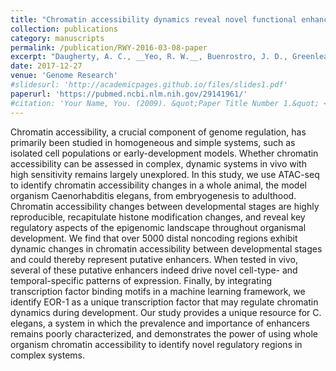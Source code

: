 ```yaml
---
title: "Chromatin accessibility dynamics reveal novel functional enhancers in *C. elegans*"
collection: publications
category: manuscripts
permalink: /publication/RWY-2016-03-08-paper
excerpt: "Daugherty, A. C., __Yeo, R. W.__, Buenrostro, J. D., Greenleaf, W. J., Kundaje, A., & Brunet, A.  *Genome Research*  (2017)"
date: 2017-12-27
venue: 'Genome Research'
#slidesurl: 'http://academicpages.github.io/files/slides1.pdf'
paperurl: 'https://pubmed.ncbi.nlm.nih.gov/29141961/'
#citation: 'Your Name, You. (2009). &quot;Paper Title Number 1.&quot; <i>Journal 1</i>. 1(1).'
---
```


Chromatin accessibility, a crucial component of genome regulation, has primarily been studied in homogeneous and simple systems, such as isolated cell populations or early-development models. Whether chromatin accessibility can be assessed in complex, dynamic systems in vivo with high sensitivity remains largely unexplored. In this study, we use ATAC-seq to identify chromatin accessibility changes in a whole animal, the model organism Caenorhabditis elegans, from embryogenesis to adulthood. Chromatin accessibility changes between developmental stages are highly reproducible, recapitulate histone modification changes, and reveal key regulatory aspects of the epigenomic landscape throughout organismal development. We find that over 5000 distal noncoding regions exhibit dynamic changes in chromatin accessibility between developmental stages and could thereby represent putative enhancers. When tested in vivo, several of these putative enhancers indeed drive novel cell-type- and temporal-specific patterns of expression. Finally, by integrating transcription factor binding motifs in a machine learning framework, we identify EOR-1 as a unique transcription factor that may regulate chromatin dynamics during development. Our study provides a unique resource for C. elegans, a system in which the prevalence and importance of enhancers remains poorly characterized, and demonstrates the power of using whole organism chromatin accessibility to identify novel regulatory regions in complex systems.
	